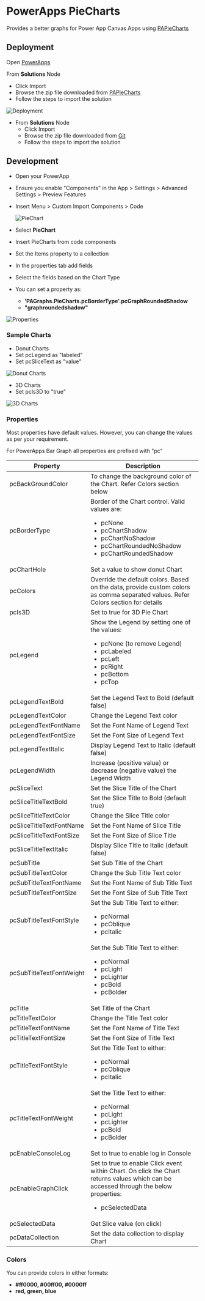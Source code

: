 # PowerApps PieCharts

Provides a better graphs for Power App Canvas Apps using [PAPieCharts](./Solution/PAPieCharts.zip)

## Deployment

Open [PowerApps](https://make.powerapps.com/)

From **Solutions** Node

-   Click Import
-   Browse the zip file downloaded from [PAPieCharts](./Solution/PAPieCharts.zip)
-   Follow the steps to import the solution

![Deployment](./images/pcSolutionsImport.png?raw=true)

-   From **Solutions** Node
    -   Click Import
    -   Browse the zip file downloaded from [Git](https://github.com)
    -   Follow the steps to import the solution

## Development

-   Open your PowerApp
-   Ensure you enable "Components" in the App > Settings > Advanced Settings > Preview Features
-   Insert Menu > Custom Import Components > Code

    ![PieChart](./images/pcImportComponent.png?raw=true)

-   Select **PieChart**
-   Insert PieCharts from code components
-   Set the Items property to a collection
-   In the properties tab add fields
-   Select the fields based on the Chart Type
-   You can set a property as:
    -   **'PAGraphs.PieCharts.pcBorderType'.pcGraphRoundedShadow**
    -   **"graphroundedshadow"**

![Properties](./images/PieChartProperties.png?raw=true)

### Sample Charts

-   Donut Charts
-   Set pcLegend as "labeled"
-   Set pcSliceText as "value"

![Donut Charts](./images/pcDonutChart.png?raw=true)

-   3D Charts
-   Set pcIs3D to "true"

![3D Charts](./images/pc3DPieChart.png?raw=true)

### Properties

Most properties have default values. However, you can change the values as per your requirement.

For PowerApps Bar Graph all properties are prefixed with "pc"

| Property                 | Description                                                                                                                                                                      |
| ------------------------ | -------------------------------------------------------------------------------------------------------------------------------------------------------------------------------- |
| pcBackGroundColor        | To change the background color of the Chart. Refer Colors section below                                                                                                          |
| pcBorderType             | Border of the Chart control. Valid values are:<ul><li>pcNone</li><li>pcChartShadow</li><li>pcChartNoShadow</li><li>pcChartRoundedNoShadow</li><li>pcChartRoundedShadow</li></ul> |
| pcChartHole              | Set a value to show donut Chart                                                                                                                                                  |
| pcColors                 | Override the default colors. Based on the data, provide custom colors as comma separated values. Refer Colors section for details                                                |
| pcIs3D                   | Set to true for 3D Pie Chart                                                                                                                                                     |
| pcLegend                 | Show the Legend by setting one of the values: <ul><li>pcNone (to remove Legend) </li><li>pcLabeled</li><li>pcLeft</li><li>pcRight</li><li>pcBottom</li><li>pcTop</li></ul>       |
| pcLegendTextBold         | Set the Legend Text to Bold (default false)                                                                                                                                      |
| pcLegendTextColor        | Change the Legend Text color                                                                                                                                                     |
| pcLegendTextFontName     | Set the Font Name of Legend Text                                                                                                                                                 |
| pcLegendTextFontSize     | Set the Font Size of Legend Text                                                                                                                                                 |
| pcLegendTextItalic       | Display Legend Text to Italic (default false)                                                                                                                                    |
| pcLegendWidth            | Increase (positive value) or decrease (negative value) the Legend Width                                                                                                          |
| pcSliceText              | Set the Slice Title of the Chart                                                                                                                                                 |
| pcSliceTitleTextBold     | Set the Slice Title to Bold (default true)                                                                                                                                       |
| pcSliceTitleTextColor    | Change the Slice Title color                                                                                                                                                     |
| pcSliceTitleTextFontName | Set the Font Name of Slice Title                                                                                                                                                 |
| pcSliceTitleTextFontSize | Set the Font Size of Slice Title                                                                                                                                                 |
| pcSliceTitleTextItalic   | Display Slice Title to Italic (default false)                                                                                                                                    |
| pcSubTitle               | Set Sub Title of the Chart                                                                                                                                                       |
| pcSubTitleTextColor      | Change the Sub Title Text color                                                                                                                                                  |
| pcSubTitleTextFontName   | Set the Font Name of Sub Title Text                                                                                                                                              |
| pcSubTitleTextFontSize   | Set the Font Size of Sub Title Text                                                                                                                                              |
| pcSubTitleTextFontStyle  | Set the Sub Title Text to either: <ul><li>pcNormal</li><li>pcOblique</li><li>pcItalic</li></ul>                                                                                  |
| pcSubTitleTextFontWeight | Set the Sub Title Text to either: <ul><li>pcNormal</li><li>pcLight</li><li>pcLighter</li><li>pcBold</li><li>pcBolder</li></ul>                                                   |
| pcTitle                  | Set Title of the Chart                                                                                                                                                           |
| pcTitleTextColor         | Change the Title Text color                                                                                                                                                      |
| pcTitleTextFontName      | Set the Font Name of Title Text                                                                                                                                                  |
| pcTitleTextFontSize      | Set the Font Size of Title Text                                                                                                                                                  |
| pcTitleTextFontStyle     | Set the Title Text to either: <ul><li>pcNormal</li><li>pcOblique</li><li>pcItalic</li></ul>                                                                                      |
| pcTitleTextFontWeight    | Set the Title Text to either: <ul><li>pcNormal</li><li>pcLight</li><li>pcLighter</li><li>pcBold</li><li>pcBolder</li></ul>                                                       |
| pcEnableConsoleLog       | Set to true to enable log in Console                                                                                                                                             |
| pcEnableGraphClick       | Set to true to enable Click event within Chart. On click the Chart returns values which can be accessed through the below properties: <ul><li>pcSelectedData</li></ul>           |
| pcSelectedData           | Get Slice value (on click)                                                                                                                                                       |
| pcDataCollection         | Set the data collection to display Chart                                                                                                                                         |

### **Colors**

You can provide colors in either formats:<ul><li><b>#ff0000, #00ff00, #0000ff</b></li><li><b>red, green, blue</b></li></ul>
